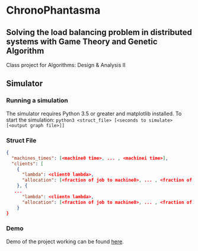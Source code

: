 # ChronoPhantasma
## Solving the load balancing problem in distributed systems with Game Theory and Genetic Algorithm

Class project for Algorithms: Design & Analysis II

## Simulator

### Running a simulation

The simulator requires Python 3.5 or greater and matplotlib installed. To start the simulation:
`python3 <struct_file> [<seconds to simulate> [<output graph file>]]`

### Struct File

```json
{
  "machines_times": [<machine0 time>, ... , <machinei time>],
  "clients": [
    {
      "lambda": <client0 lambda>,
      "allocation": [<fraction of job to machine0>, ... , <fraction of job to machinei>]
    }, {
   ...
      "lambda": <clientn lambda>,
      "allocation": [<fraction of job to machine0>, ... , <fraction of job to machinei>]
    }
}
```

### Demo
Demo of the project working can be found [here](https://github.com/Xero-Hige/ChronoPhantasma/blob/master/Presentacion.ipynb).

